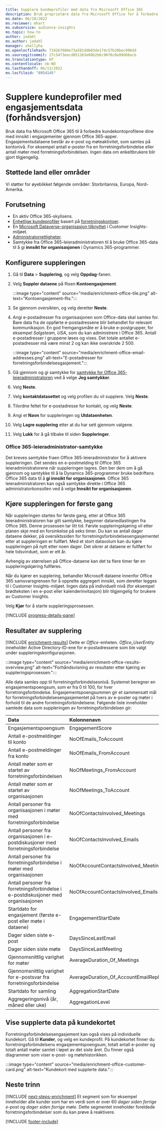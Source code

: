 ```yaml
---
title: Supplere kundeprofiler med data fra Microsoft Office 365
description: Bruk proprietære data fra Microsoft Office for å forbedre kundeprofilene med engasjementsdata.
ms.date: 06/10/2022
ms.reviewer: mhart
ms.subservice: audience-insights
ms.topic: how-to
author: jodahl
ms.author: jodahl
manager: shellyha
ms.openlocfilehash: 7192b7680e73a581dd603de174c57b20bec996dd
ms.sourcegitcommit: 27c5473eecd851263e60b2b6c96f6c0a99d68acb
ms.translationtype: HT
ms.contentlocale: nb-NO
ms.lasthandoff: 06/13/2022
ms.locfileid: "8954145"
---
```

# <a name="enrich-customer-profiles-with-engagement-data-preview"></a>Supplere kundeprofiler med engasjementsdata (forhåndsversjon)

Bruk data fra Microsoft Office 365 til å forbedre kundekontoprofilene dine med innsikt i engasjementer gjennom Office 365-apper. Engasjementsdataene består av e-post og møteaktivitet, som samles på kontonivå. For eksempel antall e-poster fra en forretningsforbindelse eller antall møter med forretningsforbindelsen. Ingen data om enkeltbrukere blir gjort tilgjengelig.

## <a name="supported-countries-or-regions"></a>Støttede land eller områder

Vi støtter for øyeblikket følgende områder: Storbritannia, Europa, Nord-Amerika.

## <a name="prerequisites"></a>Forutsetning

- En aktiv Office 365-skylisens.
- [Enhetlige kundeprofiler](customer-profiles.md) basert på [forretningskontoer](work-with-business-accounts.md).
- En [Microsoft Dataverse-organisasjon tilknyttet](create-environment.md#step-3-connect-to-microsoft-dataverse) i Customer Insights-miljøet.
- [Administratorrettigheter](permissions.md#admin).
- Samtykke fra Office 365-leieradministratoren til å bruke Office 365-data til å gi **innsikt for organisasjonen** i Dynamics 365-programmer.

## <a name="configure-the-enrichment"></a>Konfigurere suppleringen

1. Gå til **Data** > **Supplering**, og velg **Oppdag**-fanen.

1. Velg **Suppler dataene** på flisen **Kontoengasjement**.

   :::image type="content" source="media/enrichment-office-tile.png" alt-text="Kontoengasjement-flis.":::

1. Se gjennom oversikten, og velg deretter **Neste**.

1. Angi e-postadresser fra organisasjonen som Office-data skal samles for. Bare data fra de oppførte e-postadressene blir behandlet for relevant kommunikasjon. En god fremgangsmåte er å bruke e-postgrupper, for eksempel *Salgsteam, USA*, som du kan administrere i Office 365. Antall e-postadresser i gruppene løses og vises. Det totale antallet e-postadresser må være minst 2 og kan ikke overskride 2 500.

   :::image type="content" source="media/enrichment-office-email-addresses.png" alt-text="E-postadresser for forretningsforbindelsesgasjement.":::

1. Gå gjennom og gi samtykke for [samtykke for Office 365-leieradministratoren](#office-365-tenant-administrator-consent) ved å velge **Jeg samtykker**.

1. Velg **Neste**.

1. Velg **kontaktdatasettet** og velg profilen du vil supplere. Velg **Neste**.

1. Tilordne feltet for e-postadresse for kontakt, og velg **Neste**.

1. Angi et **Navn** for suppleringen og **Utdataenheten**.

1. Velg **Lagre supplering** etter at du har sett gjennom valgene.

1. Velg **Lukk** for å gå tilbake til siden **Suppleringer**.

### <a name="office-365-tenant-administrator-consent"></a>Office 365-leieradministrator-samtykke

Det kreves samtykke fraen Office 365-leieradministrator for å aktivere suppleringen. Det sendes en e-postmelding til Office 365 leieradministratorene når suppleringen lagres. Den ber dem om å gå gjennom og samtykke til å la Dynamics 365-programmer bruke bedriftens Office 365 data til å **gi innsikt for organisasjonen**. Office 365 leieradministratoren kan også samtykke direkte i Office 365 administratorkonsollen ved å velge **Innsikt for organisasjonen**.

## <a name="running-the-enrichment-for-the-first-time"></a>Kjøre suppleringen for første gang

Når suppleringen startes for første gang, etter at Office 365 leieradministratoren har gitt samtykke, begynner datanedlastingen fra Office 365. Denne prosessen tar litt tid. Første suppleringskjøring vil etter planen skje med en forsinkelse på seks timer. Du kan se antall dager dataene dekker, på oversiktssiden for forretningsforbindelsesengasjementet etter at suppleringen er fullført. Med et stort datavolum kan du kjøre suppleringen på nytt etter noen dager. Det sikrer at dataene er fullført for hele tidsvinduet, som er ett år.

Avhengig av størrelsen på Office-dataene kan det ta flere timer før en suppleringskjøring fullføres.

Når du kjører en supplering, behandler Microsoft dataene innenfor Office 365 samsvarsgrensen for å opprette aggregert innsikt, som deretter legges til i Customer Insights-miljøet. Ingen data på individuelt nivå (for eksempel brødteksten i en e-post eller kalenderinvitasjon) blir tilgjengelig for brukere av Customer Insights.

Velg **Kjør** for å starte suppleringsprosessen.

[!INCLUDE [progress-details-pane](includes/progress-details-pane.md)]

## <a name="enrichment-results"></a>Resultater av supplering

[!INCLUDE [enrichment-results](includes/enrichment-results.md)] Dette er *Office*-enheten. *Office_UserEntity* inneholder Active Directory-ID-ene for e-postadressene som ble valgt under suppleringskonfigurasjonen.

:::image type="content" source="media/enrichment-office-results-overview.png" alt-text="Forhåndsvisning av resultater etter kjøring av suppleringsprosessen.":::

Alle data samles opp til forretningsforbindelsesnivå. Systemet beregner en engasjementspoengsum, som er fra 0 til 100, for hver forretningsforbindelse. Engasjementspoengsummen gir et sammensatt mål for forretningsforbindelsesengasjementet på tvers av e-poster og møter i forhold til de andre forretningsforbindelsene. Følgende liste inneholder samlede data som suppleringen av forretningsforbindelsen gir:

| Data                                                                              | Kolonnenavn                              |
| :-------------------------------------------------------------------------------- |:---------------------------------------- |
| Engasjementspoengsum                                                                  |  EngagementScore                         |
| Antall e-postmeldinger til konto                                                       |  NoOfEmails_ToAccount                    |
| Antall e-postmeldinger fra konto                                                     |  NoOfEmails_FromAccount                  |
| Antall møter som er startet av forretningsforbindelsen                                           |  NoOfMeetings_FromAccount                |
| Antall møter som er startet av organisasjonen                                 |  NoOfMeetings_ToAccount                  |
| Antall personer fra organisasjonen i møter med forretningsforbindelse                  |  NoOfContactsInvolved_Meetings           |
| Antall personer fra organisasjonen i e-postdiskusjoner med forretningsforbindelse       |  NoOfContactsInvolved_Emails             |
| Antall personer fra forretningsforbindelse i møter med organisasjonen                  |  NoOfAccountContactsInvolved_Meetings    |
| Antall personer fra forretningsforbindelse i e-postdiskusjoner med organisasjonen       |  NoOfAccountContactsInvolved_Emails      |
| Startdato for engasjement (første e-post eller møte i dataene)                        |  EngagementStartDate                     |
| Dager siden siste e-post                                                             |  DaysSinceLastEmail                      |
| Dager siden siste møte                                                           |  DaysSinceLastMeeting                    |
| Gjennomsnittlig varighet for møter                                                      |  AverageDuration_Of_Meetings             |
| Gjennomsnittlig varighet for e-postsvar fra forretningsforbindelse                                    |  AverageDuration_Of_AccountEmailReplies  |
| Startdato for samling                                                            |  AggregationStartDate                    |
| Aggregeringsnivå (år, måned eller uke)                                          |  AggregationLevel                        |

## <a name="see-enrichment-data-on-the-customer-card"></a>Vise supplerte data på kundekortet

Forretningsforbindelsesengasjement kan også vises på individuelle kundekort. Gå til **Kunder**, og velg en kundeprofil. På kundekortet finner du forretningsforbindelsens engasjementspoengsum, totalt antall e-poster og totalt antall møter samlet i løpet av det siste året. Du finner også diagrammer som viser e-post- og møtehistorikken.

:::image type="content" source="media/enrichment-office-customer-card.png" alt-text="Kundekort med supplerte data.":::

## <a name="next-steps"></a>Neste trinn

[!INCLUDE [next-steps-enrichment](includes/next-steps-enrichment.md)]
Et segment som for eksempel inneholder alle kunder som har en verdi som er over 60 *dager siden forrige e-post* og *dager siden forrige møte*. Dette segmentet inneholder foreldede forretningsforbindelser som du kan prøve å reaktivere.

[!INCLUDE [footer-include](includes/footer-banner.md)]
